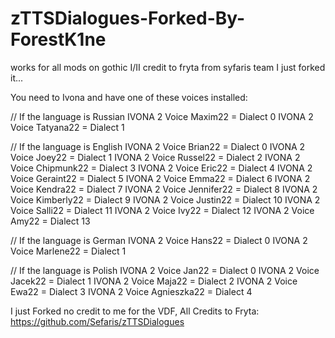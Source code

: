 # zTTSDialogues-Forked-By-ForestK1ne
works for all mods on gothic I/II credit to fryta from syfaris team I just forked it... 

You need to Ivona and have one of these voices installed:

// If the language is Russian
IVONA 2 Voice Maxim22 = Dialect 0
IVONA 2 Voice Tatyana22 = Dialect 1


// If the language is English
IVONA 2 Voice Brian22 = Dialect 0
IVONA 2 Voice Joey22 = Dialect 1
IVONA 2 Voice Russel22 = Dialect 2
IVONA 2 Voice Chipmunk22 = Dialect 3
IVONA 2 Voice Eric22 = Dialect 4
IVONA 2 Voice Geraint22 = Dialect 5
IVONA 2 Voice Emma22 = Dialect 6
IVONA 2 Voice Kendra22 = Dialect 7
IVONA 2 Voice Jennifer22 = Dialect 8
IVONA 2 Voice Kimberly22 = Dialect 9
IVONA 2 Voice Justin22 = Dialect 10
IVONA 2 Voice Salli22 = Dialect 11
IVONA 2 Voice Ivy22 = Dialect 12
IVONA 2 Voice Amy22 = Dialect 13

// If the language is German
IVONA 2 Voice Hans22 = Dialect 0
IVONA 2 Voice Marlene22 = Dialect 1

// If the language is Polish
IVONA 2 Voice Jan22 = Dialect 0
IVONA 2 Voice Jacek22 = Dialect 1
IVONA 2 Voice Maja22 = Dialect 2
IVONA 2 Voice Ewa22 = Dialect 3
IVONA 2 Voice Agnieszka22 = Dialect 4

I just Forked no credit to me for the VDF, All Credits to Fryta: https://github.com/Sefaris/zTTSDialogues
